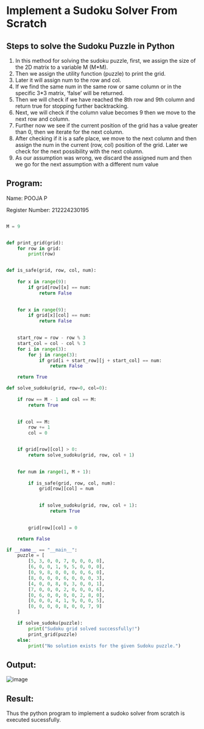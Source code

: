 # Implement a Sudoku Solver From Scratch
## Steps to solve the Sudoku Puzzle in Python
<ol>
  <li>In this method for solving the sudoku puzzle, first, we assign the size of the 2D matrix to a variable M (M*M).</li>
 <li>Then we assign the utility function (puzzle) to print the grid.</li>
<li>Later it will assign num to the row and col.</li>
<li>If we find the same num in the same row or same column or in the specific 3*3 matrix, ‘false’ will be returned.</li>
<li>Then we will check if we have reached the 8th row and 9th column and return true for stopping further backtracking.</li>
<li>Next, we will check if the column value becomes 9 then we move to the next row and column.</li>
<li>Further now we see if the current position of the grid has a value greater than 0, then we iterate for the next column.</li>
<li>After checking if it is a safe place, we move to the next column and then assign the num in the current (row, col) position of the grid. Later we check for the next possibility with the next column.</li>
<li>As our assumption was wrong, we discard the assigned num and then we go for the next assumption with a different num value</li>
</ol>

## Program:

Name: POOJA P

Register Number: 212224230195

```python

M = 9


def print_grid(grid):
    for row in grid:
        print(row)


def is_safe(grid, row, col, num):
    
    for x in range(9):
        if grid[row][x] == num:
            return False

    
    for x in range(9):
        if grid[x][col] == num:
            return False

    
    start_row = row - row % 3
    start_col = col - col % 3
    for i in range(3):
        for j in range(3):
            if grid[i + start_row][j + start_col] == num:
                return False

    return True

def solve_sudoku(grid, row=0, col=0):
    
    if row == M - 1 and col == M:
        return True

    
    if col == M:
        row += 1
        col = 0


    if grid[row][col] > 0:
        return solve_sudoku(grid, row, col + 1)

    
    for num in range(1, M + 1):
        
        if is_safe(grid, row, col, num):
            grid[row][col] = num

            
            if solve_sudoku(grid, row, col + 1):
                return True

        
        grid[row][col] = 0

    return False

if __name__ == "__main__":
    puzzle = [
        [5, 3, 0, 0, 7, 0, 0, 0, 0],
        [6, 0, 0, 1, 9, 5, 0, 0, 0],
        [0, 9, 8, 0, 0, 0, 0, 6, 0],
        [8, 0, 0, 0, 6, 0, 0, 0, 3],
        [4, 0, 0, 8, 0, 3, 0, 0, 1],
        [7, 0, 0, 0, 2, 0, 0, 0, 6],
        [0, 6, 0, 0, 0, 0, 2, 8, 0],
        [0, 0, 0, 4, 1, 9, 0, 0, 5],
        [0, 0, 0, 0, 8, 0, 0, 7, 9]
    ]

    if solve_sudoku(puzzle):
        print("Sudoku grid solved successfully!")
        print_grid(puzzle)
    else:
        print("No solution exists for the given Sudoku puzzle.")
```

## Output:

![image](https://github.com/user-attachments/assets/e18ffc40-9ab3-49aa-b200-19584cb1ac3e)

## Result:
Thus the python program to implement a sudoko solver from scratch is executed sucessfully.
